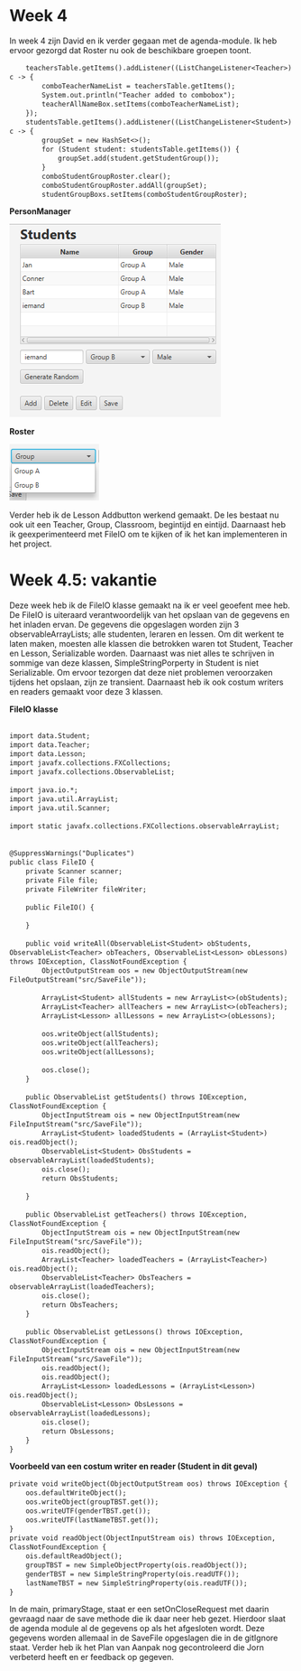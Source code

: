 # Week 4

In week 4 zijn David en ik verder gegaan met de agenda-module. Ik heb ervoor gezorgd dat Roster nu ook de beschikbare groepen toont. 

        teachersTable.getItems().addListener((ListChangeListener<Teacher>) c -> {
            comboTeacherNameList = teachersTable.getItems();
            System.out.println("Teacher added to combobox");
            teacherAllNameBox.setItems(comboTeacherNameList);
        });
        studentsTable.getItems().addListener((ListChangeListener<Student>) c -> {
            groupSet = new HashSet<>();
            for (Student student: studentsTable.getItems()) {
                groupSet.add(student.getStudentGroup());
            }
            comboStudentGroupRoster.clear();
            comboStudentGroupRoster.addAll(groupSet);
            studentGroupBoxs.setItems(comboStudentGroupRoster);
**PersonManager**

![GroupsetPM](Recources/Week4/GroupsetPM.png)

**Roster**

![GroupsetPM](Recources/Week4/GroupsetRoster.png)

Verder heb ik de Lesson Addbutton werkend gemaakt. De les bestaat nu ook uit een Teacher, Group, Classroom, begintijd en eintijd. Daarnaast heb ik geexperimenteerd met FileIO om te kijken of ik het kan implementeren in het project.

# Week 4.5: vakantie

Deze week heb ik de FileIO klasse gemaakt na ik er veel geoefent mee heb. De FileIO is uiteraard verantwoordelijk van het opslaan van de gegevens en het inladen ervan. De gegevens die opgeslagen worden zijn 3 observableArrayLists; alle studenten, leraren en lessen. Om dit werkent te laten maken, moesten alle klassen die betrokken waren tot Student, Teacher en Lesson, Serializable worden. Daarnaast was niet alles te schrijven in sommige van deze klassen, SimpleStringPorperty in Student is niet Serializable. Om ervoor tezorgen dat deze niet problemen veroorzaken tijdens het opslaan, zijn ze transient. Daarnaast heb ik ook costum writers en readers gemaakt voor deze 3 klassen.

**FileIO klasse**

```package gui;

import data.Student;
import data.Teacher;
import data.Lesson;
import javafx.collections.FXCollections;
import javafx.collections.ObservableList;

import java.io.*;
import java.util.ArrayList;
import java.util.Scanner;

import static javafx.collections.FXCollections.observableArrayList;


@SuppressWarnings("Duplicates")
public class FileIO {
    private Scanner scanner;
    private File file;
    private FileWriter fileWriter;

    public FileIO() {

    }

    public void writeAll(ObservableList<Student> obStudents, ObservableList<Teacher> obTeachers, ObservableList<Lesson> obLessons) throws IOException, ClassNotFoundException {
        ObjectOutputStream oos = new ObjectOutputStream(new FileOutputStream("src/SaveFile"));

        ArrayList<Student> allStudents = new ArrayList<>(obStudents);
        ArrayList<Teacher> allTeachers = new ArrayList<>(obTeachers);
        ArrayList<Lesson> allLessons = new ArrayList<>(obLessons);

        oos.writeObject(allStudents);
        oos.writeObject(allTeachers);
        oos.writeObject(allLessons);

        oos.close();
    }

    public ObservableList getStudents() throws IOException, ClassNotFoundException {
        ObjectInputStream ois = new ObjectInputStream(new FileInputStream("src/SaveFile"));
        ArrayList<Student> loadedStudents = (ArrayList<Student>) ois.readObject();
        ObservableList<Student> ObsStudents = observableArrayList(loadedStudents);
        ois.close();
        return ObsStudents;

    }

    public ObservableList getTeachers() throws IOException, ClassNotFoundException {
        ObjectInputStream ois = new ObjectInputStream(new FileInputStream("src/SaveFile"));
        ois.readObject();
        ArrayList<Teacher> loadedTeachers = (ArrayList<Teacher>) ois.readObject();
        ObservableList<Teacher> ObsTeachers = observableArrayList(loadedTeachers);
        ois.close();
        return ObsTeachers;
    }

    public ObservableList getLessons() throws IOException, ClassNotFoundException {
        ObjectInputStream ois = new ObjectInputStream(new FileInputStream("src/SaveFile"));
        ois.readObject();
        ois.readObject();
        ArrayList<Lesson> loadedLessons = (ArrayList<Lesson>) ois.readObject();
        ObservableList<Lesson> ObsLessons = observableArrayList(loadedLessons);
        ois.close();
        return ObsLessons;
    }
}
```

**Voorbeeld van een costum writer en reader (Student in dit geval)**

    private void writeObject(ObjectOutputStream oos) throws IOException {
        oos.defaultWriteObject();
        oos.writeObject(groupTBST.get());
        oos.writeUTF(genderTBST.get());
        oos.writeUTF(lastNameTBST.get());
    }
    private void readObject(ObjectInputStream ois) throws IOException, ClassNotFoundException {
        ois.defaultReadObject();
        groupTBST = new SimpleObjectProperty(ois.readObject());
        genderTBST = new SimpleStringProperty(ois.readUTF());
        lastNameTBST = new SimpleStringProperty(ois.readUTF());
    }

In de main, primaryStage, staat er een setOnCloseRequest met daarin gevraagd naar de save methode die ik daar neer heb gezet. Hierdoor slaat de agenda module al de gegevens op als het afgesloten wordt. Deze gegevens worden allemaal in de SaveFile opgeslagen die in de gitIgnore staat. Verder heb ik het Plan van Aanpak nog gecontroleerd die Jorn verbeterd heeft en er feedback op gegeven.